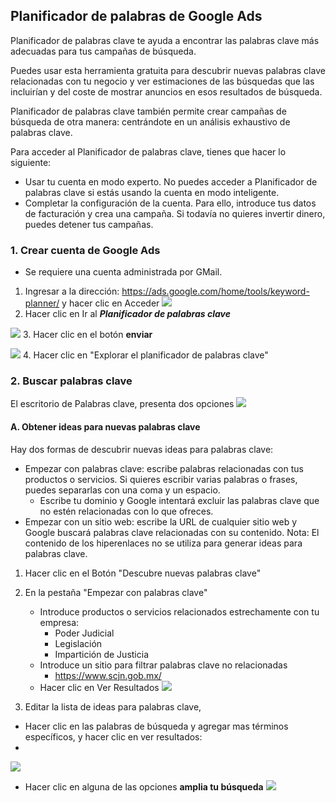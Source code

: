 



## Planificador de palabras de Google Ads
Planificador de palabras clave te ayuda a encontrar las palabras clave más adecuadas para tus campañas de búsqueda.

Puedes usar esta herramienta gratuita para descubrir nuevas palabras clave relacionadas con tu negocio y ver estimaciones de las búsquedas que las incluirían y del coste de mostrar anuncios en esos resultados de búsqueda.

Planificador de palabras clave también permite crear campañas de búsqueda de otra manera: centrándote en un análisis exhaustivo de palabras clave.

Para acceder al Planificador de palabras clave, tienes que hacer lo siguiente:

- Usar tu cuenta en modo experto. No puedes acceder a Planificador de palabras clave si estás usando la cuenta en modo inteligente.
- Completar la configuración de la cuenta. Para ello, introduce tus datos de facturación y crea una campaña. Si todavía no quieres invertir dinero, puedes detener tus campañas.


### 1. Crear cuenta de Google Ads
- Se requiere una cuenta administrada por GMail.

1. Ingresar a la dirección: https://ads.google.com/home/tools/keyword-planner/ y hacer clic en Acceder
![](https://i.imgur.com/tDX1BhD.png)
2. Hacer clic en Ir al ***Planificador de palabras clave***

![](https://i.imgur.com/o0z8TEc.png.  )
3. Hacer clic en el botón **enviar**

![](https://i.imgur.com/Jzc9lZg.png)
4. Hacer clic en "Explorar el planificador de palabras clave"

### 2. Buscar palabras clave
El escritorio de Palabras clave, presenta dos opciones 
![](https://i.imgur.com/5mutZvZ.png)

#### A. Obtener ideas para nuevas palabras clave
Hay dos formas de descubrir nuevas ideas para palabras clave:
- Empezar con palabras clave: escribe palabras relacionadas con tus productos o servicios. Si quieres escribir varias palabras o frases, puedes separarlas con una coma y un espacio.
	- Escribe tu dominio y Google intentará excluir las palabras clave que no estén relacionadas con lo que ofreces.
- Empezar con un sitio web: escribe la URL de cualquier sitio web y Google buscará palabras clave relacionadas con su contenido. Nota: El contenido de los hiperenlaces no se utiliza para generar ideas para palabras clave.

1. Hacer clic en el Botón "Descubre nuevas palabras clave"
2. En la pestaña "Empezar con palabras clave" 
	- Introduce productos o servicios relacionados estrechamente con tu empresa: 
		- Poder Judicial
		- Legislación
		- Impartición de Justicia
	- Introduce un sitio para filtrar palabras clave no relacionadas 
		- https://www.scjn.gob.mx/
	- Hacer clic en Ver Resultados
![](https://i.imgur.com/bQjv9kL.png)

3. Editar la lista de ideas para palabras clave, 
- Hacer clic en las palabras de búsqueda y agregar mas términos específicos, y hacer clic en ver resultados:
-
![](https://i.imgur.com/qmdE12C.png)

- Hacer clic en alguna de las opciones **amplia tu búsqueda**
![](https://i.imgur.com/zM3d0yR.png)


<!--stackedit_data:
eyJoaXN0b3J5IjpbMjU4Mzk0MjIsLTE0NTQzMzg5MDQsNzk1Mz
Y4MDMzXX0=
-->
